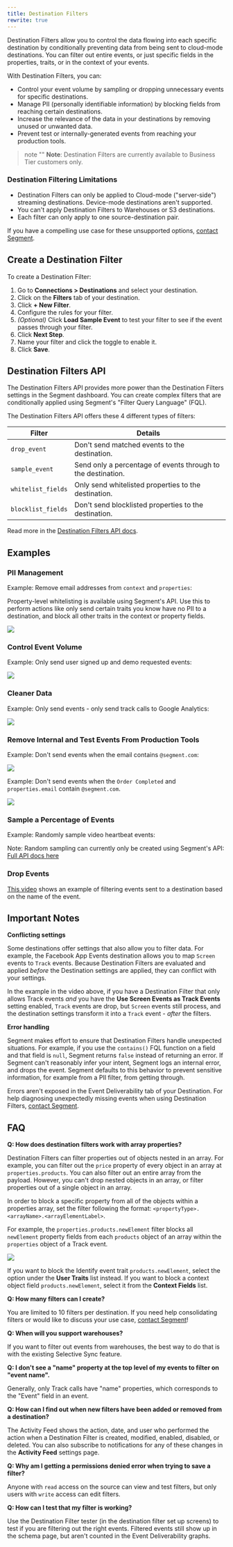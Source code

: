 ```yaml
---
title: Destination Filters
rewrite: true
---
```


Destination Filters allow you to control the data flowing into each specific destination by conditionally preventing data from being sent to cloud-mode  destinations. You can filter out entire events, or just specific fields in the properties, traits, or in the context of your events.

With Destination Filters, you can:

- Control your event volume by sampling or dropping unnecessary events for
 specific destinations.
- Manage PII (personally identifiable information) by blocking fields from
 reaching certain destinations.
- Increase the relevance of the data in your destinations by removing unused or unwanted data.
- Prevent test or internally-generated events from reaching your production tools.

> note ""
> **Note**: Destination Filters are currently available to Business Tier customers only.

### Destination Filtering Limitations

- Destination Filters can only be applied to Cloud-mode ("server-side") streaming destinations. Device-mode destinations aren't supported.
- You can't apply Destination Filters to Warehouses or S3 destinations.
- Each filter can only apply to one source-destination pair.

If you have a compelling use case for these unsupported options, [contact Segment](https://segment.com/help/contact/).

## Create a Destination Filter
To create a Destination Filter:
1. Go to **Connections > Destinations** and select your destination.
2. Click on the **Filters** tab of your destination.
3. Click **+ New Filter**.
4. Configure the rules for your filter.
5. *(Optional)* Click **Load Sample Event** to test your filter to see if the event passes through your filter.
6. Click **Next Step**.
7. Name your filter and click the toggle to enable it.
6. Click **Save**.

## Destination Filters API

The Destination Filters API provides more power than the Destination
Filters settings in the Segment dashboard. You can create complex filters
that are conditionally applied using Segment's "Filter Query Language" (FQL).

The Destination Filters API offers these 4 different types of filters:

Filter | Details
------ | -------
`drop_event` | Don't send matched events to the destination.
`sample_event` | Send only a percentage of events through to the destination.
`whitelist_fields` | Only send whitelisted properties to the destination.
`blocklist_fields` | Don't send blocklisted properties to the destination.

Read more in the [Destination Filters API docs](https://reference.segmentapis.com/#6c12fbe8-9f84-4a6c-848e-76a2325cb3c5).

## Examples

### PII Management

Example: Remove email addresses from `context` and `properties`:

Property-level whitelisting is available using Segment's API. Use this to perform actions like only send certain traits you know have no PII to a destination, and block
all other traits in the context or property fields.

![](images/destination-filters/pii_example.png)

### Control Event Volume

Example: Only send user signed up and demo requested events:

![](images/destination-filters/drop_example.png)

### Cleaner Data

Example: Only send events - only send track calls to Google Analytics:

![](images/destination-filters/clean_example.png)

### Remove Internal and Test Events From Production Tools

Example: Don't send events when the email contains `@segment.com`:

![](images/destination-filters/internal_example.png)

Example: Don't send events when the `Order Completed` and `properties.email` contain `@segment.com`.

![](images/destination-filters/internal_example2.png)

### Sample a Percentage of Events

Example: Randomly sample video heartbeat events:

Note: Random sampling can currently only be created using Segment's API: [Full API
docs here](https://reference.segmentapis.com/#6c12fbe8-9f84-4a6c-848e-76a2325cb3c5)

### Drop Events

[This video](https://www.youtube.com/watch?v=47dhAF1Hoco) shows an example of
filtering events sent to a destination based on the name of the event.

## Important Notes

**Conflicting settings**

Some destinations offer settings that also allow you to filter data. For example, the Facebook App Events destination allows you to map `Screen` events to `Track` events. Because Destination Filters are evaluated and applied _before_ the Destination settings are applied, they can conflict with your settings.

In the example in the video above, if you have a Destination Filter that only allows Track events _and_ you have the **Use Screen Events as Track Events** setting enabled, `Track` events are drop, but `Screen` events still process, and the destination settings transform it into a `Track` event - *after* the filters.

**Error handling**

Segment makes effort to ensure that Destination Filters handle unexpected
situations. For example, if you use the `contains()` FQL function on
a field and that field is `null`, Segment returns `false` instead of returning an error. If Segment can't reasonably infer your intent, Segment logs an internal error, and drops the event. Segment defaults to this behavior to prevent sensitive information, for example from a PII filter, from getting through.

Errors aren't exposed in the Event Deliverability tab of your Destination. For help diagnosing unexpectedly missing events when using Destination Filters, [contact Segment](https://segment.com/help/contact/).

## FAQ

**Q: How does destination filters work with array properties?**

Destination Filters can filter properties out of objects nested in an array. For
example, you can filter out the `price` property of every object in an array at `properties.products`. You can also filter out an entire array from the payload. However, you can't drop nested objects in an array, or filter properties out of a single object in an array.

In order to block a specific property from all of the objects within a properties array, set the filter following the format: `<propertyType>.<arrayName>.<arrayElementLabel>​`.

For example, the `properties.products.newElement` filter blocks all `newElement` property fields from each `products` object of an array within the `properties` object of a Track event.

![](images/destination-filters/filter-array-properties.png)

If you want to block the Identify event trait `products.newElement`, select the option under the **User Traits** list instead. If you want to block a context object field `products.newElement`, select it from the **Context Fields** list.

**Q: How many filters can I create?**

You are limited to 10 filters per destination. If you need help
consolidating filters or would like to discuss your use case, [contact Segment](https://segment.com/help/contact/)!

**Q: When will you support warehouses?**

If you want to filter out events from warehouses, the best way to do that is with the existing Selective Sync feature.

**Q: I don't see a "name" property at the top level of my events to filter on "event name".**

Generally, only Track calls have "name" properties, which corresponds to the
"Event" field in an event.

**Q: How can I find out when new filters have been added or removed from a destination?**

The Activity Feed shows the action, date, and user who performed the action when a Destination Filter is created, modified, enabled, disabled, or deleted. You can also subscribe to notifications for any of these changes in the **Activity Feed** settings page.

**Q: Why am I getting a permissions denied error when trying to save a filter?**

Anyone with `read` access on the source can view and test filters, but only users with `write` access can edit filters.

**Q: How can I test that my filter is working?**

Use the Destination Filter tester (in the destination filter set up screens) to test if you are filtering out the right events. Filtered events still show up in the schema page, but aren't counted in the Event Deliverability graphs.
